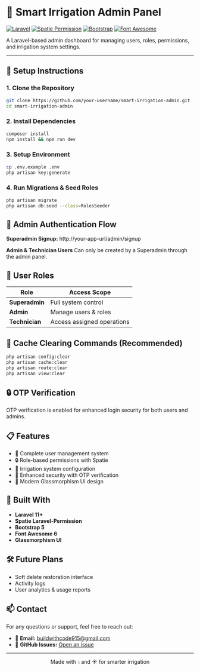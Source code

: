 # 🌱 Smart Irrigation Admin Panel

[![Laravel](https://img.shields.io/badge/Laravel-11+-FF2D20?style=flat-square&logo=laravel&logoColor=white)](https://laravel.com)
[![Spatie Permission](https://img.shields.io/badge/Spatie-Permission-38c172?style=flat-square&logo=laravel&logoColor=white)](https://github.com/spatie/laravel-permission)
[![Bootstrap](https://img.shields.io/badge/Bootstrap-5-7952B3?style=flat-square&logo=bootstrap&logoColor=white)](https://getbootstrap.com)
[![Font Awesome](https://img.shields.io/badge/Font_Awesome-6-528DD7?style=flat-square&logo=fontawesome&logoColor=white)](https://fontawesome.com)

A Laravel-based admin dashboard for managing users, roles, permissions, and irrigation system settings.

---

## 🚀 Setup Instructions

### 1. Clone the Repository

```bash
git clone https://github.com/your-username/smart-irrigation-admin.git
cd smart-irrigation-admin
```

### 2. Install Dependencies

```bash
composer install
npm install && npm run dev
```

### 3. Setup Environment

```bash
cp .env.example .env
php artisan key:generate
```

### 4. Run Migrations & Seed Roles

```bash
php artisan migrate
php artisan db:seed --class=RolesSeeder
```

## 🔐 Admin Authentication Flow

**Superadmin Signup:**
http://your-app-url/admin/signup

**Admin & Technician Users**
Can only be created by a Superadmin through the admin panel.

## 👥 User Roles

| Role | Access Scope |
|------|-------------|
| **Superadmin** | Full system control |
| **Admin** | Manage users & roles |
| **Technician** | Access assigned operations |

## 🧼 Cache Clearing Commands (Recommended)

```bash
php artisan config:clear
php artisan cache:clear
php artisan route:clear
php artisan view:clear
```

## 🔒 OTP Verification

OTP verification is enabled for enhanced login security for both users and admins.

## 📋 Features

- 👤 Complete user management system
- 🔒 Role-based permissions with Spatie
- 🚰 Irrigation system configuration
- 🔐 Enhanced security with OTP verification
- 🎨 Modern Glassmorphism UI design

## 📘 Built With

- **Laravel 11+**
- **Spatie Laravel-Permission**
- **Bootstrap 5**
- **Font Awesome 6**
- **Glassmorphism UI**

## 🛠 Future Plans

- Soft delete restoration interface
- Activity logs
- User analytics & usage reports

## 📫 Contact

For any questions or support, feel free to reach out:

- 📧 **Email:** buildwithcode915@gmail.com
- 🐞 **GitHub Issues:** [Open an issue](https://github.com/your-username/smart-irrigation-admin/issues)

---

<p align="center">
  Made with 💧 and ☀️ for smarter irrigation
</p>